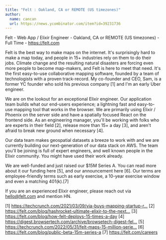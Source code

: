 ```yaml
---
title: "Felt : Oakland, CA or REMOTE (US timezones)"
author:
  name: cancan
  url: https://news.ycombinator.com/item?id=39231736
---
```

Felt - Web App &#x2F; Elixir Engineer - Oakland, CA or REMOTE (US timezones) - Full Time - <a href="https:&#x2F;&#x2F;felt.com" rel="nofollow">https:&#x2F;&#x2F;felt.com</a>

Felt is the best way to make maps on the internet. It&#x27;s surprisingly hard to make a map today, and people in 15+ industries rely on them to do their jobs. Climate change and the resulting natural disasters are forcing even more people to become map-makers, and Felt is here to meet that need. It&#x27;s the first easy-to-use collaborative mapping software, founded by a team of technologists with a proven track-record. My co-founder and CEO, Sam, is a former YC founder who sold his previous company [1] and I&#x27;m an early Uber engineer.

We are on the lookout for an exceptional Elixir engineer. Our application team builds what our end-users experience; a lightning fast and easy-to-use mapping tool that works in the browser. We are primarily using Elixir &#x2F; Phoenix on the server side and have a spatially focused React on the frontend side. As an engineering manager, you&#x27;ll be working with folks who are experts in their field [2], release more than 15+ a day [3], and aren&#x27;t afraid to break new ground when necessary [4].

Our data team makes geospatial datasets a breeze to work with and we are currently building our next-generation of our data stack on AWS. The team you&#x27;ll be joining is full of expert engineers, and well known people in the Elixir community. You might have used their work already.

We are well-funded and just raised our $15M Series A. You can read more about it our funding here [5], and our announcement here [6]. Our terms are employee-friendly terms such as early exercise, a 10-year exercise window and even a matching 401(k).[7]

If you are an experienced Elixir engineer, please reach out via hello@felt.com and mention HN.

[1] <a href="https:&#x2F;&#x2F;techcrunch.com&#x2F;2021&#x2F;03&#x2F;09&#x2F;via-buys-mapping-startup-remix-for-100-million&#x2F;" rel="nofollow">https:&#x2F;&#x2F;techcrunch.com&#x2F;2021&#x2F;03&#x2F;09&#x2F;via-buys-mapping-startup-r...</a>
[2] <a href="https:&#x2F;&#x2F;felt.com&#x2F;blog&#x2F;hashrocket-ultimate-elixir-to-the-next-level" rel="nofollow">https:&#x2F;&#x2F;felt.com&#x2F;blog&#x2F;hashrocket-ultimate-elixir-to-the-next...</a>
[3] <a href="https:&#x2F;&#x2F;felt.com&#x2F;blog&#x2F;how-felt-deploys-15-times-a-day" rel="nofollow">https:&#x2F;&#x2F;felt.com&#x2F;blog&#x2F;how-felt-deploys-15-times-a-day</a>
[4] <a href="https:&#x2F;&#x2F;digest.browsertech.com&#x2F;archive&#x2F;browsetech-digest-felt-is-making-browsers-make&#x2F;" rel="nofollow">https:&#x2F;&#x2F;digest.browsertech.com&#x2F;archive&#x2F;browsetech-digest-fel...</a>
[5] <a href="https:&#x2F;&#x2F;techcrunch.com&#x2F;2022&#x2F;05&#x2F;31&#x2F;felt-maps-15-million-series-a&#x2F;" rel="nofollow">https:&#x2F;&#x2F;techcrunch.com&#x2F;2022&#x2F;05&#x2F;31&#x2F;felt-maps-15-million-serie...</a>
[6] <a href="https:&#x2F;&#x2F;felt.com&#x2F;blog&#x2F;public-beta-15m-series-a" rel="nofollow">https:&#x2F;&#x2F;felt.com&#x2F;blog&#x2F;public-beta-15m-series-a</a>
[7] <a href="https:&#x2F;&#x2F;felt.com&#x2F;careers" rel="nofollow">https:&#x2F;&#x2F;felt.com&#x2F;careers</a>
